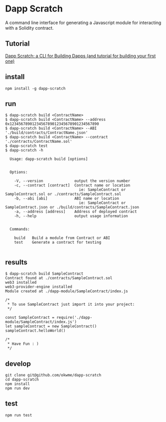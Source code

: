 # Dapp Scratch
A command line interface for generating a Javascript module for interacting with a Solidity contract.

## Tutorial
[Dapp Scratch: a CLI for Building Dapps (and tutorial for building your first one)](https://medium.com/@billyrennekamp/dapp-scratch-a-cli-for-building-dapps-and-tutorial-for-building-your-first-one-5cabdff3771e)

## install
```
npm install -g dapp-scratch
```
## run
```
$ dapp-scratch build <ContractName>
$ dapp-scratch build <ContractName> --address 0x1234567890123456789012345678901234567890
$ dapp-scratch build <ContractName> --ABI './build/contracts/ContractName.json'
$ dapp-scratch build <ContractName> --contract './contracts/ContractName.sol'
$ dapp-scratch test
$ dapp-scratch -h

  Usage: dapp-scratch build [options]


  Options:

    -V, --version              output the version number
    -c, --contract [contract]  Contract name or location
                                 ie: SampleContract or SampleContract.sol or ./contracts/SampleContract.sol
    -b, --abi [abi]            ABI name or location
                                 ie: SampleContract or SampleContract.json or ./build/contracts/SampleContract.json
    -a, --address [address]    Address of deployed contract
    -h, --help                 output usage information


  Commands:

    build   Build a module from Contract or ABI
    test    Generate a contract for testing


```

## results
```
$ dapp-scratch build SampleContract
Contract found at ./contracts/SampleContract.sol
web3 installed
web3-provider-engine installed
Module created at ./dapp-module/SampleContract/index.js

/*
 * To use SampleContract just import it into your project:
 */

const SampleContract = require('./dapp-module/SampleContract/index.js')
let sampleContract = new SampleContract()
sampleContract.helloWorld()

/*
 * Have Fun : )
 */
```

## develop
```
git clone git@github.com/okwme/dapp-scratch
cd dapp-scratch
npm install
npm run dev
```

## test
```
npm run test
```
